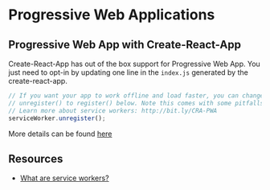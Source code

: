 # Progressive Web Applications

## Progressive Web App with Create-React-App

Create-React-App has out of the box support for Progressive Web App. You just need to opt-in by updating one line in the `index.js` generated by the create-react-app.

```javascript
// If you want your app to work offline and load faster, you can change
// unregister() to register() below. Note this comes with some pitfalls.
// Learn more about service workers: http://bit.ly/CRA-PWA
serviceWorker.unregister();
```

More details can be found [here](https://github.com/facebook/create-react-app/blob/master/packages/react-scripts/template/README.md#making-a-progressive-web-app)

## Resources

* [What are service workers?](https://developers.google.com/web/fundamentals/primers/service-workers/)

